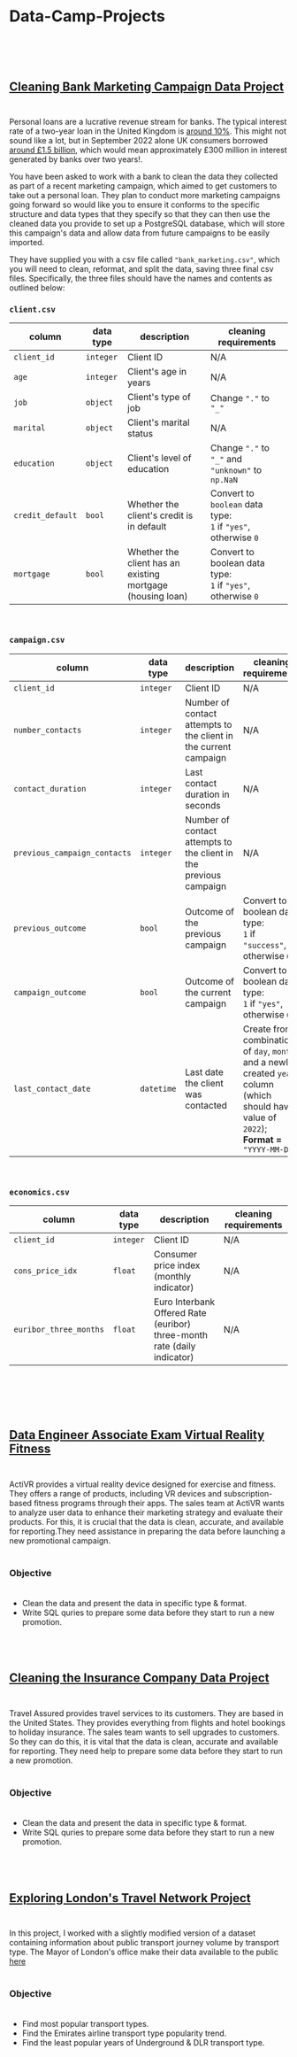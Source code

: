 # Data-Camp-Projects <br/><br/><br/>

## [Cleaning Bank Marketing Campaign Data Project](https://github.com/zaid638/Data-Camp-Projects/tree/main/Cleaning%20Bank%20Marketing%20Campaign%20Data%20Project) <br/><br/>

Personal loans are a lucrative revenue stream for banks. The typical interest rate of a two-year loan in the United Kingdom is [around 10%](https://www.experian.com/blogs/ask-experian/whats-a-good-interest-rate-for-a-personal-loan/). This might not sound like a lot, but in September 2022 alone UK consumers borrowed [around £1.5 billion](https://www.ukfinance.org.uk/system/files/202212/Household%20Finance%20Review%202022%20Q3-%20Final.pdf), which would mean approximately £300 million in interest generated by banks over two years!. <br/>

You have been asked to work with a bank to clean the data they collected as part of a recent marketing campaign, which aimed to get customers to take out a personal loan. They plan to conduct more marketing campaigns going forward so would like you to ensure it conforms to the specific structure and data types that they specify so that they can then use the cleaned data you provide to set up a PostgreSQL database, which will store this campaign's data and allow data from future campaigns to be easily imported. <br/>

They have supplied you with a csv file called `"bank_marketing.csv"`, which you will need to clean, reformat, and split the data, saving three final csv files. Specifically, the three files should have the names and contents as outlined below: <br/>

### `client.csv`

| column | data type | description | cleaning requirements |
|--------|-----------|-------------|-----------------------|
| `client_id` | `integer` | Client ID | N/A |
| `age` | `integer` | Client's age in years | N/A |
| `job` | `object` | Client's type of job | Change `"."` to `"_"` |
| `marital` | `object` | Client's marital status | N/A |
| `education` | `object` | Client's level of education | Change `"."` to `"_"` and `"unknown"` to `np.NaN` |
| `credit_default` | `bool` | Whether the client's credit is in default | Convert to `boolean` data type:<br> `1` if `"yes"`, otherwise `0` |
| `mortgage` | `bool` | Whether the client has an existing mortgage (housing loan) | Convert to boolean data type:<br> `1` if `"yes"`, otherwise `0` |

<br/>

### `campaign.csv`

| column | data type | description | cleaning requirements |
|--------|-----------|-------------|-----------------------|
| `client_id` | `integer` | Client ID | N/A |
| `number_contacts` | `integer` | Number of contact attempts to the client in the current campaign | N/A |
| `contact_duration` | `integer` | Last contact duration in seconds | N/A |
| `previous_campaign_contacts` | `integer` | Number of contact attempts to the client in the previous campaign | N/A |
| `previous_outcome` | `bool` | Outcome of the previous campaign | Convert to boolean data type:<br> `1` if `"success"`, otherwise `0`. |
| `campaign_outcome` | `bool` | Outcome of the current campaign | Convert to boolean data type:<br> `1` if `"yes"`, otherwise `0`. |
| `last_contact_date` | `datetime` | Last date the client was contacted | Create from a combination of `day`, `month`, and a newly created `year` column (which should have a value of `2022`); <br> **Format =** `"YYYY-MM-DD"` |

<br/>

### `economics.csv`

| column | data type | description | cleaning requirements |
|--------|-----------|-------------|-----------------------|
| `client_id` | `integer` | Client ID | N/A |
| `cons_price_idx` | `float` | Consumer price index (monthly indicator) | N/A |
| `euribor_three_months` | `float` | Euro Interbank Offered Rate (euribor) three-month rate (daily indicator) | N/A | <br/><br/>
<br/><br/><br/><br/>

## [Data Engineer Associate Exam Virtual Reality Fitness](https://github.com/zaid638/Data-Camp-Projects/tree/main/Cleaning%20the%20Insurance%20Company%20Data%20Project) <br/><br/>

ActiVR provides a virtual reality device designed for exercise and fitness. They offers a range of products, including VR devices and subscription-based fitness programs through their apps. The sales team at ActiVR wants to analyze user data to enhance their marketing strategy and evaluate their products. For this, it is crucial that the data is clean, accurate, and available for reporting.They need assistance in preparing the data before launching a new promotional campaign. <br/><br/>

### Objective <br/><br/>

* Clean the data and present the data in specific type & format. <br/>
* Write SQL quries to prepare some data before they start to run a new promotion. <br/><br/><br/><br/>

## [Cleaning the Insurance Company Data Project](https://github.com/zaid638/Data-Camp-Projects/tree/main/Cleaning%20the%20Insurance%20Company%20Data%20Projecthttps://github.com/zaid638/Data-Camp-Projects/tree/main/Cleaning%20the%20Insurance%20Company%20Data%20Project) <br/><br/>

Travel Assured provides travel services to its customers. They are based in the United States. They provides everything from flights and hotel bookings to holiday insurance. The sales team wants to sell upgrades to customers. So they can do this, it is vital that the data is clean, accurate and available for reporting. They need help to prepare some data before they start to run a new promotion. <br/><br/>

### Objective <br/><br/>

* Clean the data and present the data in specific type & format. <br/>
* Write SQL quries to prepare some data before they start to run a new promotion. <br/><br/><br/><br/>

## [Exploring London's Travel Network Project](https://github.com/zaid638/Data-Camp-Projects/tree/main/Exploring%20London's%20Travel%20Network%20Project) <br/><br/>

In this project, I worked with a slightly modified version of a dataset containing information about public transport journey volume by transport type.
The Mayor of London's office make their data available to the public [here](https://data.london.gov.uk/dataset) <br/><br/>

### Objective <br/><br/>

* Find most popular transport types.<br/>
* Find the Emirates airline transport type popularity trend.<br/>
* Find the least popular years of Underground & DLR transport type.<br/><br/><br/><br/>
